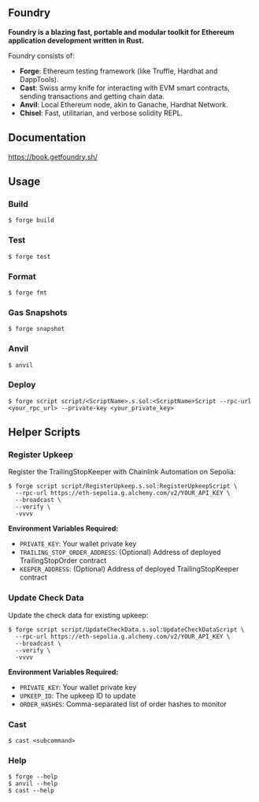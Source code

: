 ## Foundry

**Foundry is a blazing fast, portable and modular toolkit for Ethereum application development written in Rust.**

Foundry consists of:

-   **Forge**: Ethereum testing framework (like Truffle, Hardhat and DappTools).
-   **Cast**: Swiss army knife for interacting with EVM smart contracts, sending transactions and getting chain data.
-   **Anvil**: Local Ethereum node, akin to Ganache, Hardhat Network.
-   **Chisel**: Fast, utilitarian, and verbose solidity REPL.

## Documentation

https://book.getfoundry.sh/

## Usage

### Build

```shell
$ forge build
```

### Test

```shell
$ forge test
```

### Format

```shell
$ forge fmt
```

### Gas Snapshots

```shell
$ forge snapshot
```

### Anvil

```shell
$ anvil
```

### Deploy

```shell
$ forge script script/<ScriptName>.s.sol:<ScriptName>Script --rpc-url <your_rpc_url> --private-key <your_private_key>
```

## Helper Scripts

### Register Upkeep

Register the TrailingStopKeeper with Chainlink Automation on Sepolia:

```shell
$ forge script script/RegisterUpkeep.s.sol:RegisterUpkeepScript \
  --rpc-url https://eth-sepolia.g.alchemy.com/v2/YOUR_API_KEY \
  --broadcast \
  --verify \
  -vvvv
```

**Environment Variables Required:**
- `PRIVATE_KEY`: Your wallet private key
- `TRAILING_STOP_ORDER_ADDRESS`: (Optional) Address of deployed TrailingStopOrder contract
- `KEEPER_ADDRESS`: (Optional) Address of deployed TrailingStopKeeper contract

### Update Check Data

Update the check data for existing upkeep:

```shell
$ forge script script/UpdateCheckData.s.sol:UpdateCheckDataScript \
  --rpc-url https://eth-sepolia.g.alchemy.com/v2/YOUR_API_KEY \
  --broadcast \
  --verify \
  -vvvv
```

**Environment Variables Required:**
- `PRIVATE_KEY`: Your wallet private key
- `UPKEEP_ID`: The upkeep ID to update
- `ORDER_HASHES`: Comma-separated list of order hashes to monitor

### Cast

```shell
$ cast <subcommand>
```

### Help

```shell
$ forge --help
$ anvil --help
$ cast --help
```
